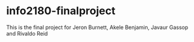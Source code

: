 # info2180-finalproject

This is the final project for Jeron Burnett, Akele Benjamin, Javaur Gassop and Rivaldo Reid
